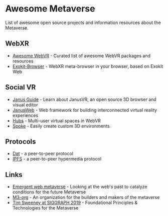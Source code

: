 # Awesome Metaverse

List of awesome open source projects and information resources about the Metaverse.

## WebXR

- [Awesome WebVR](https://github.com/wizztjh/awesome-WebVR) - Curated list of awesome WebVR packages and resources
- [Exokit-Browser](https://github.com/exokitxr/exokit-browser) - WebXR meta-browser in your browser, based on Exokit Web

## Social VR

- [Janus Guide](https://janusvr.github.io/guide/#/) - Learn about JanusVR, an open source 3D browser and visual editor
- [JanusWeb](https://github.com/jbaicoianu/janusweb) - Web framework for building interconnected virtual reality experiences
- [Hubs](https://hubs.mozilla.com/) - Multi-user virtual spaces in WebVR
- [Spoke](https://github.com/mozilla/spoke) - Easily create custom 3D environments

## Protocols

- [Dat](https://dat.foundation/) - a peer-to-peer protocol
- [IPFS](https://ipfs.io) - a peer-to-peer hypermedia protocol

## Links

- [Emergent web metaverse](https://github.com/mozilla/hubs-cloud/wiki/The-web-emergent-metaverse) - Looking at the web's past to catalyze conditions for the future Metaverse
- [M3-org](https://github.com/M3-org) - An organization for the builders and makers of the metaverse
- [Tim Sweeney at SIGGRAPH 2019](https://soundcloud.com/siggraph-spotlight/30-tim-sweeney-and-the-metaverse) - Foundational Principles & Technologies for the Metaverse
